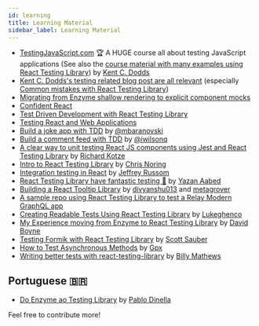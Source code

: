 ```yaml
---
id: learning
title: Learning Material
sidebar_label: Learning Material
---
```


- [TestingJavaScript.com](https://testingjavascript.com) 🏆 A HUGE course all
  about testing JavaScript applications (See also the
  [course material with many examples using React Testing Library](https://github.com/kentcdodds/react-testing-library-course))
  by [Kent C. Dodds](https://github.com/kentcdodds)
- [Kent C. Dodds's testing related blog post are all relevant](https://kentcdodds.com/blog?q=test)
  (especially
  [Common mistakes with React Testing Library](https://kentcdodds.com/blog/common-mistakes-with-react-testing-library))
- [Migrating from Enzyme shallow rendering to explicit component mocks](https://www.youtube.com/watch?v=LHUdxkThTM0&list=PLV5CVI1eNcJgCrPH_e6d57KRUTiDZgs0u)
- [Confident React](https://www.youtube.com/watch?v=qXRPHRgcXJ0&list=PLV5CVI1eNcJgNqzNwcs4UKrlJdhfDjshf)
- [Test Driven Development with React Testing Library](https://www.youtube.com/watch?v=kCR3JAR7CHE&list=PLV5CVI1eNcJgCrPH_e6d57KRUTiDZgs0u)
- [Testing React and Web Applications](https://kentcdodds.com/workshops/#testing-react-and-web-applications)
- [Build a joke app with TDD](https://medium.com/@mbaranovski/quick-guide-to-tdd-in-react-81888be67c64)
  by [@mbaranovski](https://github.com/mbaranovski)
- [Build a comment feed with TDD](https://medium.freecodecamp.org/how-to-build-sturdy-react-apps-with-tdd-and-the-react-testing-library-47ad3c5c8e47)
  by [@iwilsonq](https://github.com/iwilsonq)
- [A clear way to unit testing React JS components using Jest and React Testing Library](https://www.richardkotze.com/coding/react-testing-library-jest)
  by [Richard Kotze](https://github.com/rkotze)
- [Intro to React Testing Library](https://chrisnoring.gitbooks.io/react/content/testing/react-testing-library.html)
  by [Chris Noring](https://github.com/softchris)
- [Integration testing in React](https://medium.com/@jeffreyrussom/integration-testing-in-react-21f92a55a894)
  by [Jeffrey Russom](https://github.com/qswitcher)
- [React Testing Library have fantastic testing 🐐](https://medium.com/yazanaabed/react-testing-library-have-a-fantastic-testing-198b04699237)
  by [Yazan Aabed](https://github.com/YazanAabeed)
- [Building a React Tooltip Library](https://www.youtube.com/playlist?list=PLMV09mSPNaQmFLPyrfFtpUdClVfutjF5G)
  by [divyanshu013](https://github.com/divyanshu013) and
  [metagrover](https://github.com/metagrover)
- [A sample repo using React Testing Library to test a Relay Modern GraphQL app](https://github.com/zth/relay-modern-flow-jest-example)
- [Creating Readable Tests Using React Testing Library](https://medium.com/flatiron-labs/creating-readable-tests-using-react-testing-library-2bd03c49c284)
  by [Lukeghenco](https://github.com/Lukeghenco)
- [My Experience moving from Enzyme to React Testing Library](https://medium.com/@boyney123/my-experience-moving-from-enzyme-to-react-testing-library-5ac65d992ce)
  by [David Boyne](https://github.com/boyney123)
- [Testing Formik with React Testing Library](https://scottsauber.com/2019/05/25/testing-formik-with-react-testing-library/)
  by [Scott Sauber](https://github.com/scottsauber)
- [How to Test Asynchronous Methods](https://www.polvara.me/posts/how-to-test-asynchronous-methods/)
  by [Gpx](https://twitter.com/Gpx)
- [Writing better tests with react-testing-library](https://www.youtube.com/watch?v=O0VxvRqgm7g) by [Billy Mathews](https://twitter.com/BillRMathews)

## Portuguese 🇧🇷

- [Do Enzyme ao Testing Library](https://www.infoq.com/br/presentations/enzyme-para-react-testing-library/) by [Pablo Dinella](https://github.com/PabloDinella)

Feel free to contribute more!
